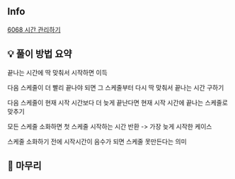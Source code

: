 ## Info
[6068 시간 관리하기](https://www.acmicpc.net/problem/6068)

## 💡 풀이 방법 요약

끝나는 시간에 딱 맞춰서 시작하면 이득

다음 스케줄이 더 빨리 끝나야 되면 그 스케줄부터 다시 딱 맞춰서 끝나는 시간 구하기

다음 스케줄이 현재 시작 시간보다 더 늦게 끝난다면 현재 시작 시간에 끝나는 스케줄로 맞추기

모든 스케줄 소화하면 첫 스케줄 시작하는 시간 반환 -> 가장 늦게 시작한 케이스

스케줄 소화하기 전에 시작시간이 음수가 되면 스케줄 못만든다는 의미
## 🙂 마무리

